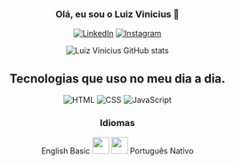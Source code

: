 <section id="aboutme" align="center">
  
  ### Olá, eu sou o Luiz Vinicius 👋
  
  [![ LinkedIn ]( https://img.shields.io/badge/LinkedIn-0077B5?style=for-the-badge&logo=linkedin&logoColor=white )]( https://www.linkedin.com/in/luizvinicius-/ )
  [![ Instagram ]( https://img.shields.io/badge/Instagram-E4405F?style=for-the-badge&logo=instagram&logoColor=white )]( https://www.instagram.com/luiz.vinicius_omv/ )
 
  ![Luiz Vinicius GitHub stats]( https://github-readme-stats.vercel.app/api?username=LuizViniciuSZ&show_icons=true&theme=radical )

</section>
    
<section id align="center">
  
  ## Tecnologias que uso no meu dia a dia.
  
  <img alt="HTML" src="https://img.shields.io/badge/HTML5-E34F26?style=for-the-badge&logo=html5&logoColor=white">
  <img alt="CSS" src="https://img.shields.io/badge/CSS3-1572B6?style=for-the-badge&logo=css3&logoColor=white">
  <img alt="JavaScript" src="https://img.shields.io/badge/JavaScript-F7DF1E?style=for-the-badge&logo=javascript&logoColor=black">
  
</section>  

<section align="center">
  
  ### Idiomas
  
  English Basic
  <img src="https://cdn-icons-png.flaticon.com/512/330/330459.png" height=30 width="30" >
  <img src="https://cdn-icons-png.flaticon.com/512/330/330430.png" height=30 width="30">
  Português Nativo

</section>  
